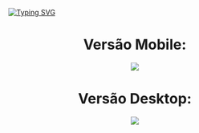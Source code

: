 [![Typing SVG](https://readme-typing-svg.herokuapp.com/?color=D7A82F&size=35&center=true&vCenter=true&width=1000&lines=Hey+there!+This+is+Filmes+Populares+)](https://git.io/typing-svg)
<div align="center">
<h1>Versão Mobile:</h1>
<img src="https://github.com/GustavoF7/Popular-Movies/assets/134310930/6c6416e5-8086-4e6e-bf37-54a29e9b0b09">
<h1>Versão Desktop:</h1>
<img src="https://github.com/GustavoF7/Popular-Movies/assets/134310930/6722341e-3628-41f2-86ce-618e7fb3d739">
</div>
